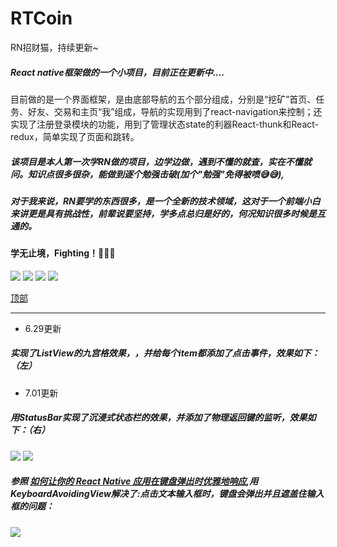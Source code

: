 # RTCoin
RN招财猫，持续更新~

##### React native框架做的一个小项目，目前正在更新中....
目前做的是一个界面框架，是由底部导航的五个部分组成，分别是“挖矿”首页、任务、好友、交易和主页“我”组成，导航的实现用到了react-navigation来控制；还实现了注册登录模块的功能，用到了管理状态state的利器React-thunk和React-redux，简单实现了页面和跳转。
##### 该项目是本人第一次学RN做的项目，边学边做，遇到不懂的就查，实在不懂就问。知识点很多很杂，能做到逐个勉强击破(加个"勉强"免得被喷:sweat_smile::sweat_smile:),
##### 对于我来说，RN要学的东西很多，是一个全新的技术领域，这对于一个前端小白来讲更是具有挑战性，前辈说要坚持，学多点总归是好的，何况知识很多时候是互通的。
#### 学无止境，Fighting！:punch::punch::punch:


![](https://raw.githubusercontent.com/ok406lhq/RTCoin/master/screenshots/1.jpg)
![](https://raw.githubusercontent.com/ok406lhq/RTCoin/master/screenshots/2.jpg)
![](https://raw.githubusercontent.com/ok406lhq/RTCoin/master/screenshots/3.png)
![](https://raw.githubusercontent.com/ok406lhq/RTCoin/master/screenshots/4.png)

[顶部](#readme)

--- 

* 6.29更新
##### 实现了ListView的九宫格效果，，并给每个item都添加了点击事件，效果如下：（左）
* 7.01更新
##### 用StatusBar实现了沉浸式状态栏的效果，并添加了物理返回键的监听，效果如下：（右）
![](https://raw.githubusercontent.com/ok406lhq/RTCoin/master/screenshots/6.jpg)
![](https://raw.githubusercontent.com/ok406lhq/RTCoin/ad6fdc902d5c9f5059371efc4ef30d407d012a59/screenshots/8.png)
##### 参照 [如何让你的 React Native 应用在键盘弹出时优雅地响应](https://github.com/rccoder/blog/issues/25),用KeyboardAvoidingView解决了:点击文本输入框时，键盘会弹出并且遮盖住输入框的问题：
![](https://raw.githubusercontent.com/ok406lhq/RTCoin/master/screenshots/7.gif)
